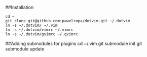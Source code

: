 ##Installation

    cd ~
    git clone git@github.com:pawelropa/dotvim.git ~/.dotvim
    ln -s ~/.dotvim/ ~/.vim
    ln -s ~/.dotvim/vimrc ~/.vimrc
    ln -s ~/.dotvim/gvimrc ~/.gvimrc

##Adding submodules for plugins
    cd ~/.vim
    git submodule init
    git submodule update

